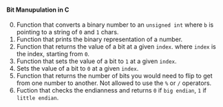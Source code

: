 #### Bit Manupulation in C

0. Function that converts a binary number to an `unsigned int` where `b` is pointing to a string of `0` and `1` chars.
1. Function that prints the binary representation of a number.
2. Function that returns the value of a bit at a given `index`. where `index` is the index, starting from `0`.
3. Function that sets the value of a bit to `1` at a given `index`.
4. Sets the value of a bit to `0` at a given `index`.
5. Function that returns the number of bits you would need to flip to get from one number to another. Not allowed to use the `%` or `/` operators.
6. Fuction that checks the endianness and returns `0` if `big endian`, `1` if `little endian`.

